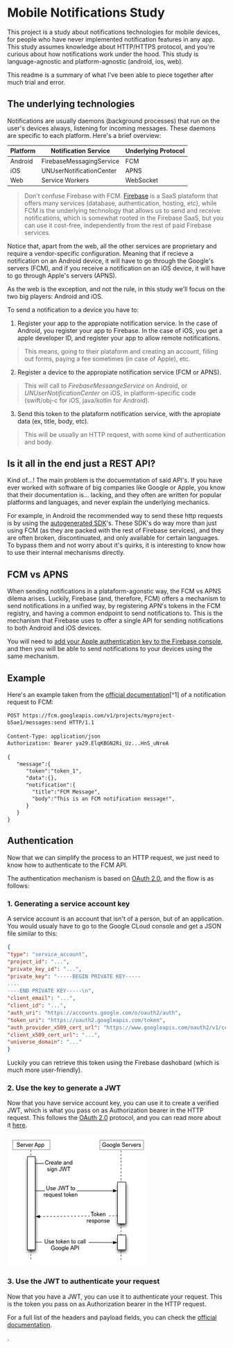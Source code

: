 # Mobile Notifications Study

This project is a study about notifications technologies for mobile devices, for people who have never implemented notification features in any app. This study assumes knowledge about HTTP/HTTPS protocol, and you're curious about how notifications work under the hood. This study is language-agnostic and platform-agnostic (android, ios, web).

This readme is a summary of what I've been able to piece together after much trial and error.

## The underlying technologies

Notifications are usually daemons (background processes) that run on the user's devices always, listening for incoming messages. These daemons are specific to each platform. Here's a brief overview:

| Platform | Notification Service     | Underlying Protocol |
| -------- | ------------------------ | ------------------- |
| Android  | FirebaseMessagingService | FCM                 |
| iOS      | UNUserNotificationCenter | APNS                |
| Web      | Service Workers          | WebSocket           |

> Don't confuse Firebase with FCM. [Firebase](https://firebase.google.com/) is a SaaS plataform that offers many services (database, authentication, hosting, etc), while FCM is the underlying technology that allows us to send and receive notifications, which is somewhat rooted in the Firebase SaaS, but you can use it cost-free, independently from the rest of paid Firebase services.

Notice that, apart from the web, all the other services are proprietary and require a vendor-specific configuration. Meaning that if recieve a notification on an Android device, it will have to go through the Google's servers (FCM), and if you receive a notification on an iOS device, it will have to go through Apple's servers (APNS).

As the web is the exception, and not the rule, in this study we'll focus on the two big players: Android and iOS.

To send a notification to a device you have to:

1.  Register your app to the appropiate notification service. In the case of Android, you register your app to Firebase. In the case of iOS, you get a apple developer ID, and register your app to allow remote notifications.

> This means, going to their plataform and creating an account, filling out forms, paying a fee sometimes (in case of Apple), etc.

2.  Register a device to the appropiate notification service (FCM or APNS).

> This will call to _FirebaseMessangeService_ on Android, or _UNUserNotificationCenter_ on iOS, in platform-specific code (swift/obj-c for iOS, java/kotlin for Android).

3.  Send this token to the plataform notification service, with the apropiate data (ex, title, body, etc).

> This will be usually an HTTP request, with some kind of authentication and body.

## Is it all in the end just a REST API?

Kind of...! The main problem is the docuemntation of said API's. If you have ever worked with software of big companies like Google or Apple, you know that their documentation is... lacking, and they often are written for popular platforms and languages, and never explain the underlying mechanics.

For example, in Android the recommended way to send these http requests is by using the [autogenerated SDK](https://firebase.google.com/docs/admin/setup)'s. These SDK's do way more than just using FCM (as they are packed with the rest of Firebase services), and they are often broken, discontinuated, and only available for certain languages. To bypass them and not worry about it's quirks, it is interesting to know how to use their internal mechanisms directly.

## FCM vs APNS

When sending notifications in a plataform-agonstic way, the FCM vs APNS dilema arises. Luckily, Firebase (and, therefore, FCM) offers a mechanism to send notifications in a unified way, by registering APN's tokens in the FCM registry, and having a common endpoint to send notifications to. This is the mechanism that Firebase uses to offer a single API for sending notifications to both Android and iOS devices.

You will need to [add your Apple authentication key to the Firebase console](https://firebase.google.com/docs/cloud-messaging/ios/client#add_firebase_to_your_apple_project), and then you will be able to send notifications to your devices using the same mechanism.

## Example

Here's an example taken from the [official documentation](https://firebase.google.com/docs/cloud-messaging/send-message#rest)[^1] of a notification request to FCM:

```
POST https://fcm.googleapis.com/v1/projects/myproject-b5ae1/messages:send HTTP/1.1

Content-Type: application/json
Authorization: Bearer ya29.ElqKBGN2Ri_Uz...HnS_uNreA

{
   "message":{
      "token":"token_1",
      "data":{},
      "notification":{
        "title":"FCM Message",
        "body":"This is an FCM notification message!",
      }
   }
}
```

## Authentication

Now that we can simplify the process to an HTTP request, we just need to know how to authenticate to the FCM API.

The authentication mechanism is based on [OAuth 2.0](https://oauth.net/2/), and the flow is as follows:

### 1. Generating a service account key

A service account is an account that isn't of a person, but of an application. You would usualy have to go to the Google CLoud console and get a JSON file similar to this:

```json
{
"type": "service_account",
"project_id": "...",
"private_key_id": "...",
"private_key": "-----BEGIN PRIVATE KEY-----
....
----END PRIVATE KEY-----\n",
"client_email": "...",
"client_id": "...",
"auth_uri": "https://accounts.google.com/o/oauth2/auth",
"token_uri": "https://oauth2.googleapis.com/token",
"auth_provider_x509_cert_url": "https://www.googleapis.com/oauth2/v1/certs",
"client_x509_cert_url": "...",
"universe_domain": "..."
}
```

Luckily you can retrieve this token using the Firebase dashobard (which is much more user-friendly).

### 2. Use the key to generate a JWT

Now that you have service account key, you can use it to create a verified JWT, which is what you pass on as Authorization bearer in the HTTP request. This follows the [OAuth 2.0](https://oauth.net/2/) protocol, and you can read more about it [here](https://developers.google.com/identity/protocols/oauth2/service-account).

![JWT](./jwt.png)

### 3. Use the JWT to authenticate your request

Now that you have a JWT, you can use it to authenticate your request. This is the token you pass on as Authorization bearer in the HTTP request.

For a full list of the headers and payload fields, you can check the [official documentation](https://firebase.google.com/docs/reference/fcm/rest/v1/projects.messages).

.
